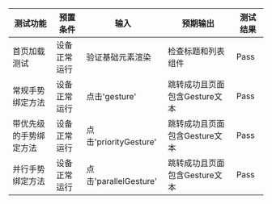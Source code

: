 | 测试功能     | 预置条件     | 输入                  | 预期输出               | 测试结果 |
|----------| ------------ |---------------------|--------------------| -------- |
| 首页加载测试   | 设备正常运行 | 验证基础元素渲染            | 检查标题和列表组件          | Pass     |
| 常规手势绑定方法 | 设备正常运行 | 点击'gesture' | 跳转成功且页面包含Gesture文本 | Pass     |
| 带优先级的手势绑定方法    | 设备正常运行 | 点击'priorityGesture' | 跳转成功且页面包含Gesture文本 | Pass     |
| 并行手势绑定方法   | 设备正常运行 | 点击'parallelGesture' | 跳转成功且页面包含Gesture文本 | Pass     |

